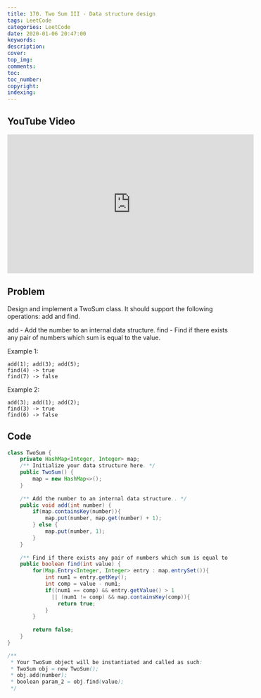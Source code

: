 ```yaml
---
title: 170. Two Sum III - Data structure design
tags: LeetCode
categories: LeetCode
date: 2020-01-06 20:47:00
keywords:
description:
cover:
top_img:
comments:
toc:
toc_number:
copyright:
indexing:
---
```

## YouTube Video

<iframe width="560" height="315" src="https://www.youtube.com/embed/BKL4fTaIbRw" frameborder="0" allow="accelerometer; autoplay; encrypted-media; gyroscope; picture-in-picture" allowfullscreen></iframe>

## Problem

Design and implement a TwoSum class. It should support the following operations: add and find.

add - Add the number to an internal data structure.
find - Find if there exists any pair of numbers which sum is equal to the value.

Example 1:
```
add(1); add(3); add(5);
find(4) -> true
find(7) -> false
```
Example 2:
```
add(3); add(1); add(2);
find(3) -> true
find(6) -> false
```

## Code
```java
class TwoSum {
    private HashMap<Integer, Integer> map;
    /** Initialize your data structure here. */
    public TwoSum() {
        map = new HashMap<>();
    }
    
    /** Add the number to an internal data structure.. */
    public void add(int number) {
        if(map.containsKey(number)){
            map.put(number, map.get(number) + 1);
        } else {
            map.put(number, 1);
        }
    }
    
    /** Find if there exists any pair of numbers which sum is equal to the value. */
    public boolean find(int value) {
        for(Map.Entry<Integer, Integer> entry : map.entrySet()){
            int num1 = entry.getKey();
            int comp = value - num1;
            if((num1 == comp) && entry.getValue() > 1
              || (num1 != comp) && map.containsKey(comp)){
                return true;
            }
        }
        
        return false;
    }
}

/**
 * Your TwoSum object will be instantiated and called as such:
 * TwoSum obj = new TwoSum();
 * obj.add(number);
 * boolean param_2 = obj.find(value);
 */
```